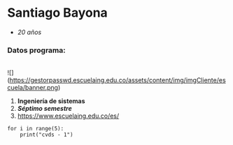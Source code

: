 # Santiago Bayona
- *20 años*
### Datos programa:
\
![] (https://gestorpasswd.escuelaing.edu.co/assets/content/img/imgCliente/escuela/banner.png)

1. __Ingeniería de sistemas__
2. *__Séptimo semestre__*
3. <https://www.escuelaing.edu.co/es/>

```
for i in range(5):
    print("cvds - 1")
```
